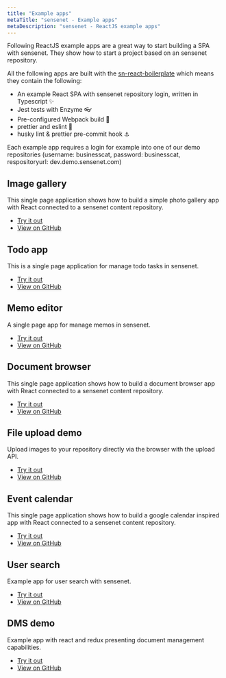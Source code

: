 ```yaml
---
title: "Example apps"
metaTitle: "sensenet - Example apps"
metaDescription: "sensenet - ReactJS example apps"
---
```


Following ReactJS example apps are a great way to start building a SPA with sensenet. They show how to start a project based on an sensenet repository.

All the following apps are built with the [sn-react-boilerplate](https://github.com/SenseNet/sn-client/tree/master/examples/sn-react-typescript-boilerplate) which means they contain the following:

- An example React SPA with sensenet repository login, written in Typescript ✨
- Jest tests with Enzyme 👓
- Pre-configured Webpack build 🧱
- prettier and eslint 💅
- husky lint & prettier pre-commit hook ⚓

Each example app requires a login for example into one of our demo repositories (username: businesscat, password: businesscat, respositoryurl: dev.demo.sensenet.com)

## Image gallery
This single page application shows how to build a simple photo gallery app with React connected to a sensenet content repository.

- [Try it out](https://sn-react-imagegallery.netlify.com/)
- [View on GitHub](https://github.com/SenseNet/sn-client/tree/master/examples/sn-react-imagegallery)

## Todo app
This is a single page application for manage todo tasks in sensenet.

- [Try it out](https://sn-react-tasklist.netlify.com/)
- [View on GitHub](https://github.com/SenseNet/sn-client/tree/master/examples/sn-react-tasklist)

## Memo editor
A single page app for manage memos in sensenet.

- [Try it out](https://sn-react-memoapp.netlify.com/)
- [View on GitHub](https://github.com/SenseNet/sn-client/tree/master/examples/sn-react-memoapp)

## Document browser
This single page application shows how to build a document browser app with React connected to a sensenet content repository.

- [Try it out](https://sn-react-browser.netlify.com/)
- [View on GitHub](https://github.com/SenseNet/sn-client/tree/master/examples/sn-react-browser)

## File upload demo
Upload images to your repository directly via the browser with the upload API.

- [Try it out](https://sn-react-imageupload.netlify.com/)
- [View on GitHub](https://github.com/SenseNet/sn-client/tree/master/examples/sn-react-imageupload)

## Event calendar
This single page application shows how to build a google calendar inspired app with React connected to a sensenet content repository.

- [Try it out](https://sn-react-calendar.netlify.com/)
- [View on GitHub](https://github.com/SenseNet/sn-client/tree/master/examples/sn-react-calendar)

## User search
Example app for user search with sensenet.

- [Try it out](https://sn-react-usersearch.netlify.com/)
- [View on GitHub](https://github.com/SenseNet/sn-client/tree/master/examples/sn-react-usersearch)

## DMS demo
Example app with react and redux presenting document management capabilities.

- [Try it out](https://sn-react-dms.netlify.com/)
- [View on GitHub](https://github.com/SenseNet/sn-client/tree/develop/examples/sn-dms-demo)

